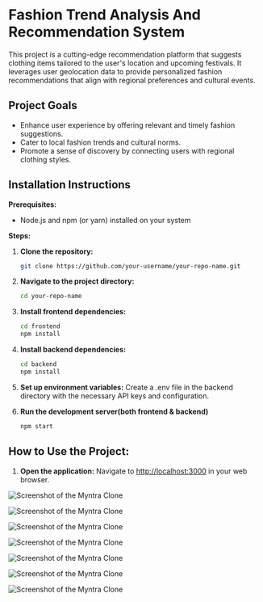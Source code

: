 # Fashion Trend Analysis And Recommendation System

This project is a cutting-edge recommendation platform that suggests clothing items tailored to the user's location and upcoming festivals. It leverages user geolocation data to provide personalized fashion recommendations that align with regional preferences and cultural events.

## Project Goals

- Enhance user experience by offering relevant and timely fashion suggestions.
- Cater to local fashion trends and cultural norms.
- Promote a sense of discovery by connecting users with regional clothing styles.

## Installation Instructions

**Prerequisites:**

- Node.js and npm (or yarn) installed on your system

**Steps:**

1. **Clone the repository:**

   ```bash
   git clone https://github.com/your-username/your-repo-name.git

2. **Navigate to the project directory:**

     ```bash
    cd your-repo-name

3. **Install frontend dependencies:**
   
     ```bash
    cd frontend
    npm install


4. **Install backend dependencies:**
   ```bash
   cd backend
   npm install

5. **Set up environment variables:**
   Create a .env file in the backend directory with the necessary API keys and configuration.

6. **Run the development server(both frontend & backend)**
   ```bash
   npm start

## How to Use the Project:

1. **Open the application:** Navigate to [http://localhost:3000](http://localhost:3000) in your web browser.

![Screenshot of the Myntra Clone](/Screenshot1.png)

![Screenshot of the Myntra Clone](/Screenshot2.png)

![Screenshot of the Myntra Clone](/chatbot1.jpg)

![Screenshot of the Myntra Clone](/chatbot2.jpg)

![Screenshot of the Myntra Clone](/data1.png)

![Screenshot of the Myntra Clone](/data2.png)

![Screenshot of the Myntra Clone](/data3.png)
